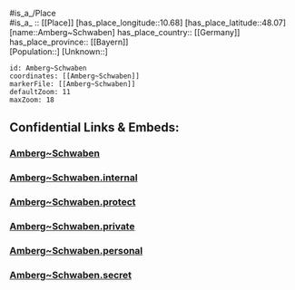 ﻿---
location: [48.07,10.68] 
mapzoom: [7,12] 
mapmarker: city 
type: City
tags:
- geo/City


SpocWebEntityId: 28795
isDeleted: false
confidential: public

---
#is_a_/Place  
#is_a_ :: [[Place]] 
[has_place_longitude::10.68] 
[has_place_latitude::48.07] 
[name::Amberg~Schwaben] 
has_place_country:: [[Germany]]  
has_place_province:: [[Bayern]]  
[Population::] 
[Unknown::] 


```leaflet
id: Amberg~Schwaben
coordinates: [[Amberg~Schwaben]] 
markerFile: [[Amberg~Schwaben]] 
defaultZoom: 11 
maxZoom: 18
```


## Confidential Links & Embeds: 

### [Amberg~Schwaben](/_public/Earth/Continent/Europe/Europe~Central/Germany/Germany~West/Bayern/counties~Bayern/Unterallgäu/cities~Unterallgäu/Türkheim/City/Amberg~Schwaben.md) 

### [Amberg~Schwaben.internal](/_internal/Earth/Continent/Europe/Europe~Central/Germany/Germany~West/Bayern/counties~Bayern/Unterallgäu/cities~Unterallgäu/Türkheim/City/Amberg~Schwaben.internal.md) 

### [Amberg~Schwaben.protect](/_protect/Earth/Continent/Europe/Europe~Central/Germany/Germany~West/Bayern/counties~Bayern/Unterallgäu/cities~Unterallgäu/Türkheim/City/Amberg~Schwaben.protect.md) 

### [Amberg~Schwaben.private](/_private/Earth/Continent/Europe/Europe~Central/Germany/Germany~West/Bayern/counties~Bayern/Unterallgäu/cities~Unterallgäu/Türkheim/City/Amberg~Schwaben.private.md) 

### [Amberg~Schwaben.personal](/_personal/Earth/Continent/Europe/Europe~Central/Germany/Germany~West/Bayern/counties~Bayern/Unterallgäu/cities~Unterallgäu/Türkheim/City/Amberg~Schwaben.personal.md) 

### [Amberg~Schwaben.secret](/_secret/Earth/Continent/Europe/Europe~Central/Germany/Germany~West/Bayern/counties~Bayern/Unterallgäu/cities~Unterallgäu/Türkheim/City/Amberg~Schwaben.secret.md) 
